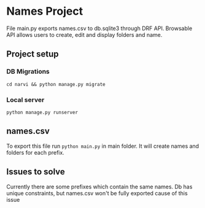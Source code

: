 # Names Project

File main.py exports names.csv to db.sqlite3 through DRF API. Browsable API allows users to create, edit and display folders and name.

## Project setup

### DB Migrations

`cd narvi && python manage.py migrate`

### Local server

`python manage.py runserver`

## names.csv

To export this file run `python main.py` in main folder. It will create names and folders for each prefix.

## Issues to solve

Currently there are some prefixes which contain the same names. Db has unique constraints, but names.csv won't be fully exported cause of this issue
